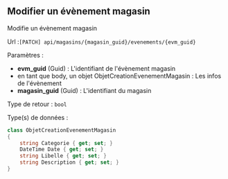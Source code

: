 ## <span id='modifier'>Modifier un évènement magasin</span>

Modifie un évènement magasin

Url :`[PATCH] api/magasins/{magasin_guid}/evenements/{evm_guid}`

Paramètres : 

- **evm_guid** (Guid) : L'identifiant de l'évènement magasin
- en tant que body, un objet ObjetCreationEvenementMagasin : Les infos de l'évènement
- **magasin_guid** (Guid) : L'identifiant du magasin

Type de retour : `bool`

Type(s) de données :

```csharp
class ObjetCreationEvenementMagasin
{
	string Categorie { get; set; }
	DateTime Date { get; set; }
	string Libelle { get; set; }
	string Description { get; set; }
}

```
